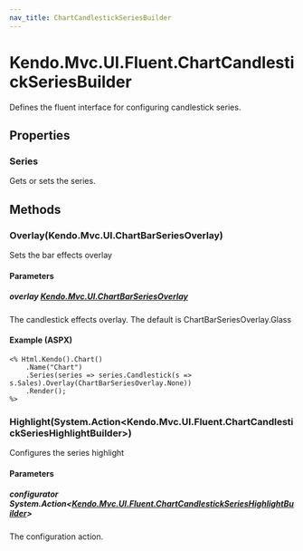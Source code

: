 ```yaml
---
nav_title: ChartCandlestickSeriesBuilder
---
```


# Kendo.Mvc.UI.Fluent.ChartCandlestickSeriesBuilder
Defines the fluent interface for configuring candlestick series.



## Properties


### Series

Gets or sets the series.




## Methods


### Overlay(Kendo.Mvc.UI.ChartBarSeriesOverlay)
Sets the bar effects overlay


#### Parameters

##### overlay [Kendo.Mvc.UI.ChartBarSeriesOverlay](/api/wrappers/aspnet-mvc/Kendo.Mvc.UI/ChartBarSeriesOverlay)
The candlestick effects overlay. The default is ChartBarSeriesOverlay.Glass




#### Example (ASPX)
    <% Html.Kendo().Chart()
        .Name("Chart")
        .Series(series => series.Candlestick(s => s.Sales).Overlay(ChartBarSeriesOverlay.None))
        .Render();
    %>


### Highlight(System.Action\<Kendo.Mvc.UI.Fluent.ChartCandlestickSeriesHighlightBuilder\>)
Configures the series highlight


#### Parameters

##### configurator System.Action<[Kendo.Mvc.UI.Fluent.ChartCandlestickSeriesHighlightBuilder](/api/wrappers/aspnet-mvc/Kendo.Mvc.UI.Fluent/ChartCandlestickSeriesHighlightBuilder)>
The configuration action.






